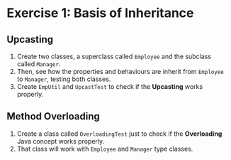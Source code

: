 # Exercise 1: Basis of Inheritance
## Upcasting
1. Create two classes, a superclass called `Employee` and the subclass called `Manager`.
2. Then, see how the properties and behaviours are inherit from `Employee` to `Manager`, testing both classes.
3. Create `EmpUtil` and `UpcastTest` to check if the **Upcasting** works properly.
## Method Overloading
1. Create a class called `OverloadingTest` just to check if the **Overloading** Java concept works properly.
2. That class will work with `Employee` and `Manager` type classes.
